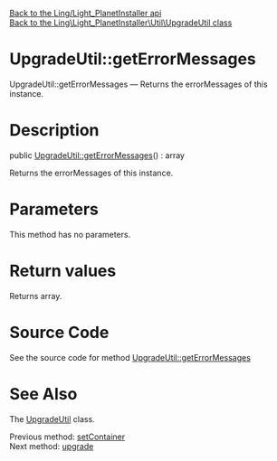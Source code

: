 [Back to the Ling/Light_PlanetInstaller api](https://github.com/lingtalfi/Light_PlanetInstaller/blob/master/doc/api/Ling/Light_PlanetInstaller.md)<br>
[Back to the Ling\Light_PlanetInstaller\Util\UpgradeUtil class](https://github.com/lingtalfi/Light_PlanetInstaller/blob/master/doc/api/Ling/Light_PlanetInstaller/Util/UpgradeUtil.md)


UpgradeUtil::getErrorMessages
================



UpgradeUtil::getErrorMessages — Returns the errorMessages of this instance.




Description
================


public [UpgradeUtil::getErrorMessages](https://github.com/lingtalfi/Light_PlanetInstaller/blob/master/doc/api/Ling/Light_PlanetInstaller/Util/UpgradeUtil/getErrorMessages.md)() : array




Returns the errorMessages of this instance.




Parameters
================

This method has no parameters.


Return values
================

Returns array.








Source Code
===========
See the source code for method [UpgradeUtil::getErrorMessages](https://github.com/lingtalfi/Light_PlanetInstaller/blob/master/Util/UpgradeUtil.php#L82-L85)


See Also
================

The [UpgradeUtil](https://github.com/lingtalfi/Light_PlanetInstaller/blob/master/doc/api/Ling/Light_PlanetInstaller/Util/UpgradeUtil.md) class.

Previous method: [setContainer](https://github.com/lingtalfi/Light_PlanetInstaller/blob/master/doc/api/Ling/Light_PlanetInstaller/Util/UpgradeUtil/setContainer.md)<br>Next method: [upgrade](https://github.com/lingtalfi/Light_PlanetInstaller/blob/master/doc/api/Ling/Light_PlanetInstaller/Util/UpgradeUtil/upgrade.md)<br>

